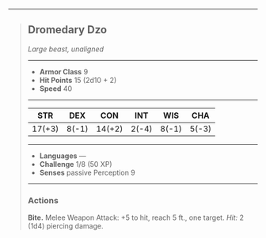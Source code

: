 ___
> ## Dromedary Dzo
>*Large beast, unaligned*
> ___
> - **Armor Class** 9
> - **Hit Points** 15 (2d10 + 2)
> - **Speed** 40
>___
>|STR|DEX|CON|INT|WIS|CHA|
>|:---:|:---:|:---:|:---:|:---:|:---:|
>|17(+3)|8(-1)|14(+2)|2(-4)|8(-1)|5(-3)|
>___
> - **Languages** —
> - **Challenge** 1/8 (50 XP)
> - **Senses** passive Perception 9
> ___
>
> ### Actions
>
> **Bite.** Melee Weapon Attack: +5 to hit, reach 5 ft., one target. *Hit:* 2 (1d4) piercing damage.
